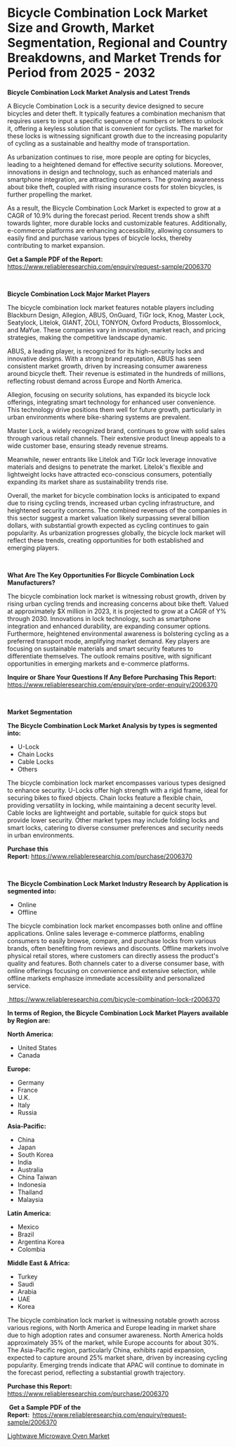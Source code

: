 <p><h1>Bicycle Combination Lock Market Size and Growth, Market Segmentation, Regional and Country Breakdowns, and Market Trends for Period from 2025 -  2032</h1></p><p><strong>Bicycle Combination Lock Market Analysis and Latest Trends</strong></p>
<p><p>A Bicycle Combination Lock is a security device designed to secure bicycles and deter theft. It typically features a combination mechanism that requires users to input a specific sequence of numbers or letters to unlock it, offering a keyless solution that is convenient for cyclists. The market for these locks is witnessing significant growth due to the increasing popularity of cycling as a sustainable and healthy mode of transportation. </p><p>As urbanization continues to rise, more people are opting for bicycles, leading to a heightened demand for effective security solutions. Moreover, innovations in design and technology, such as enhanced materials and smartphone integration, are attracting consumers. The growing awareness about bike theft, coupled with rising insurance costs for stolen bicycles, is further propelling the market. </p><p>As a result, the Bicycle Combination Lock Market is expected to grow at a CAGR of 10.9% during the forecast period. Recent trends show a shift towards lighter, more durable locks and customizable features. Additionally, e-commerce platforms are enhancing accessibility, allowing consumers to easily find and purchase various types of bicycle locks, thereby contributing to market expansion.</p></p>
<p><strong>Get a Sample PDF of the Report:&nbsp;</strong> <a href="https://www.reliableresearchiq.com/enquiry/request-sample/2006370?utm_campaign=1896&utm_medium=2&utm_source=Github&utm_content=ia&utm_term=08022025&utm_id=bicycle-combination-lock">https://www.reliableresearchiq.com/enquiry/request-sample/2006370</a></p>
<p>&nbsp;</p>
<p><strong>Bicycle Combination Lock Major Market Players</strong></p>
<p><p>The bicycle combination lock market features notable players including Blackburn Design, Allegion, ABUS, OnGuard, TiGr lock, Knog, Master Lock, Seatylock, Litelok, GIANT, ZOLI, TONYON, Oxford Products, Blossomlock, and MaYue. These companies vary in innovation, market reach, and pricing strategies, making the competitive landscape dynamic.</p><p>ABUS, a leading player, is recognized for its high-security locks and innovative designs. With a strong brand reputation, ABUS has seen consistent market growth, driven by increasing consumer awareness around bicycle theft. Their revenue is estimated in the hundreds of millions, reflecting robust demand across Europe and North America.</p><p>Allegion, focusing on security solutions, has expanded its bicycle lock offerings, integrating smart technology for enhanced user convenience. This technology drive positions them well for future growth, particularly in urban environments where bike-sharing systems are prevalent.</p><p>Master Lock, a widely recognized brand, continues to grow with solid sales through various retail channels. Their extensive product lineup appeals to a wide customer base, ensuring steady revenue streams.</p><p>Meanwhile, newer entrants like Litelok and TiGr lock leverage innovative materials and designs to penetrate the market. Litelok's flexible and lightweight locks have attracted eco-conscious consumers, potentially expanding its market share as sustainability trends rise.</p><p>Overall, the market for bicycle combination locks is anticipated to expand due to rising cycling trends, increased urban cycling infrastructure, and heightened security concerns. The combined revenues of the companies in this sector suggest a market valuation likely surpassing several billion dollars, with substantial growth expected as cycling continues to gain popularity. As urbanization progresses globally, the bicycle lock market will reflect these trends, creating opportunities for both established and emerging players.</p></p>
<p>&nbsp;</p>
<p><strong>What Are The Key Opportunities For Bicycle Combination Lock Manufacturers?</strong></p>
<p><p>The bicycle combination lock market is witnessing robust growth, driven by rising urban cycling trends and increasing concerns about bike theft. Valued at approximately $X million in 2023, it is projected to grow at a CAGR of Y% through 2030. Innovations in lock technology, such as smartphone integration and enhanced durability, are expanding consumer options. Furthermore, heightened environmental awareness is bolstering cycling as a preferred transport mode, amplifying market demand. Key players are focusing on sustainable materials and smart security features to differentiate themselves. The outlook remains positive, with significant opportunities in emerging markets and e-commerce platforms.</p></p>
<p><strong>Inquire or Share Your Questions If Any Before Purchasing This Report:</strong> <a href="https://www.reliableresearchiq.com/enquiry/pre-order-enquiry/2006370?utm_campaign=1896&utm_medium=2&utm_source=Github&utm_content=ia&utm_term=08022025&utm_id=bicycle-combination-lock">https://www.reliableresearchiq.com/enquiry/pre-order-enquiry/2006370</a></p>
<p>&nbsp;</p>
<p><strong>Market Segmentation</strong></p>
<p><strong>The Bicycle Combination Lock Market Analysis by types is segmented into:</strong></p>
<p><ul><li>U-Lock</li><li>Chain Locks</li><li>Cable Locks</li><li>Others</li></ul></p>
<p><p>The bicycle combination lock market encompasses various types designed to enhance security. U-Locks offer high strength with a rigid frame, ideal for securing bikes to fixed objects. Chain locks feature a flexible chain, providing versatility in locking, while maintaining a decent security level. Cable locks are lightweight and portable, suitable for quick stops but provide lower security. Other market types may include folding locks and smart locks, catering to diverse consumer preferences and security needs in urban environments.</p></p>
<p><strong>Purchase this Report:&nbsp;</strong><a href="https://www.reliableresearchiq.com/purchase/2006370?utm_campaign=1896&utm_medium=2&utm_source=Github&utm_content=ia&utm_term=08022025&utm_id=bicycle-combination-lock">https://www.reliableresearchiq.com/purchase/2006370</a></p>
<p>&nbsp;</p>
<p><strong>The Bicycle Combination Lock Market Industry Research by Application is segmented into:</strong></p>
<p><ul><li>Online</li><li>Offline</li></ul></p>
<p><p>The bicycle combination lock market encompasses both online and offline applications. Online sales leverage e-commerce platforms, enabling consumers to easily browse, compare, and purchase locks from various brands, often benefiting from reviews and discounts. Offline markets involve physical retail stores, where customers can directly assess the product's quality and features. Both channels cater to a diverse consumer base, with online offerings focusing on convenience and extensive selection, while offline markets emphasize immediate accessibility and personalized service.</p></p>
<p><a href="https://www.reliableresearchiq.com/bicycle-combination-lock-r2006370?utm_campaign=1896&utm_medium=2&utm_source=Github&utm_content=ia&utm_term=08022025&utm_id=bicycle-combination-lock">&nbsp;https://www.reliableresearchiq.com/bicycle-combination-lock-r2006370</a></p>
<p><strong>In terms of Region, the Bicycle Combination Lock Market Players available by Region are:</strong></p>
<p>
    <p> <strong> North America: </strong>
        <ul>
            <li>United States</li>
            <li>Canada</li>
        </ul>
        </p> 
    <p> <strong> Europe: </strong>
        <ul>
            <li>Germany</li>
            <li>France</li>
            <li>U.K.</li>
            <li>Italy</li>
            <li>Russia</li>
        </ul>
        </p> 
    <p> <strong> Asia-Pacific: </strong>
        <ul>
            <li>China</li>
            <li>Japan</li>
            <li>South Korea</li>
            <li>India</li>
            <li>Australia</li>
            <li>China Taiwan</li>
            <li>Indonesia</li>
            <li>Thailand</li>
            <li>Malaysia</li>
        </ul>
        </p> 
    <p> <strong> Latin America: </strong>
        <ul>
            <li>Mexico</li>
            <li>Brazil</li>
            <li>Argentina Korea</li>
            <li>Colombia</li>
        </ul>
        </p> 
    <p> <strong> Middle East & Africa: </strong>
        <ul>
            <li>Turkey</li>
            <li>Saudi</li>
            <li>Arabia</li>
            <li>UAE</li>
            <li>Korea</li>
        </ul>
    </p>
    </p>
<p><p>The bicycle combination lock market is witnessing notable growth across various regions, with North America and Europe leading in market share due to high adoption rates and consumer awareness. North America holds approximately 35% of the market, while Europe accounts for about 30%. The Asia-Pacific region, particularly China, exhibits rapid expansion, expected to capture around 25% market share, driven by increasing cycling popularity. Emerging trends indicate that APAC will continue to dominate in the forecast period, reflecting a substantial growth trajectory.</p></p>
<p><strong>Purchase this Report: </strong><a href="https://www.reliableresearchiq.com/purchase/2006370?utm_campaign=1896&utm_medium=2&utm_source=Github&utm_content=ia&utm_term=08022025&utm_id=bicycle-combination-lock">https://www.reliableresearchiq.com/purchase/2006370</a></p>
<p>&nbsp;<strong>Get a Sample PDF of the Report:&nbsp;&nbsp;</strong><a href="https://www.reliableresearchiq.com/enquiry/request-sample/2006370?utm_campaign=1896&utm_medium=2&utm_source=Github&utm_content=ia&utm_term=08022025&utm_id=bicycle-combination-lock">https://www.reliableresearchiq.com/enquiry/request-sample/2006370</a></p>
<p><strong></strong></p>
<p><p><a href="https://github.com/liendlmbopda54/Market-Research-Report-List-1/blob/main/lightwave-microwave-oven-market.md?utm_campaign=1896&utm_medium=2&utm_source=Github&utm_content=ia&utm_term=08022025&utm_id=bicycle-combination-lock">Lightwave Microwave Oven Market</a></p></p>